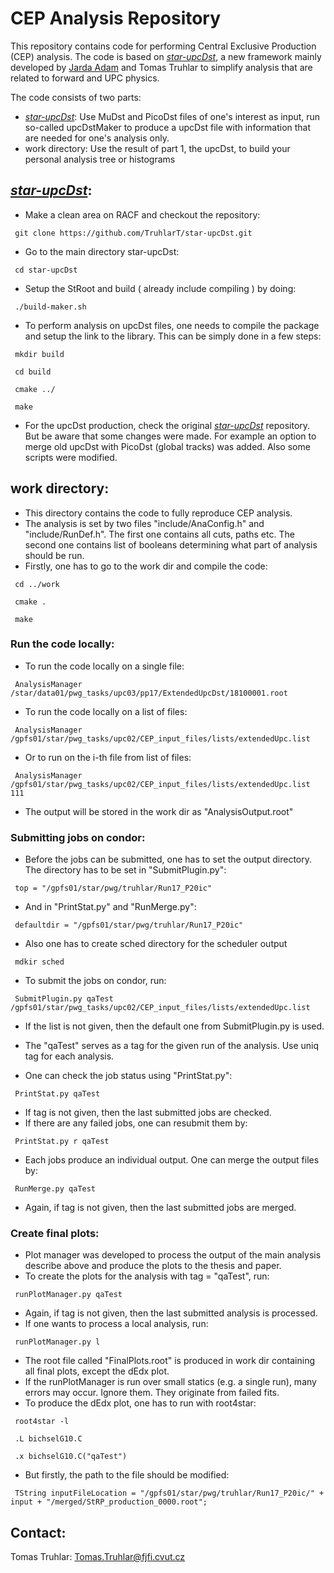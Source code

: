 # CEP Analysis Repository

This repository contains code for performing Central Exclusive Production (CEP) analysis. The code is based on [*star-upcDst*](https://github.com/adamjaro/star-upcDst), a new framework mainly developed by [Jarda Adam](https://github.com/adamjaro) and Tomas Truhlar to simplify analysis that are related to forward and UPC physics. 

The code consists of two parts:
- [*star-upcDst*](https://github.com/adamjaro/star-upcDst): Use MuDst and PicoDst files of one's interest as input, run so-called upcDstMaker to produce a upcDst file with information that are needed for one's analysis only. 
- work directory: Use the result of part 1, the upcDst, to build your personal analysis tree or histograms

## [*star-upcDst*](https://github.com/adamjaro/star-upcDst):

- Make a clean area on RACF and checkout the repository:

<pre><code> git clone https://github.com/TruhlarT/star-upcDst.git </pre></code>

- Go to the main directory star-upcDst:

<pre><code> cd star-upcDst </pre></code>

- Setup the StRoot and build ( already include compiling ) by doing:

<pre><code> ./build-maker.sh </pre></code>

- To perform analysis on upcDst files, one needs to compile the package and setup the link to the library. This can be simply done in a few steps:

<pre><code> mkdir build </pre></code>
<pre><code> cd build </code></pre>
<pre><code> cmake ../ </code></pre>
<pre><code> make </code></pre>

- For the upcDst production, check the original [*star-upcDst*](https://github.com/adamjaro/star-upcDst) repository. But be aware that some changes were made. For example an option to merge old upcDst with PicoDst (global tracks) was added. Also some scripts were modified.  

## work directory:
- This directory contains the code to fully reproduce CEP analysis. 
- The analysis is set by two files "include/AnaConfig.h" and "include/RunDef.h". The first one contains all cuts, paths etc. The second one contains list of booleans determining what part of analysis should be run.
- Firstly, one has to go to the work dir and compile the code:

<pre><code> cd ../work </code></pre>
<pre><code> cmake .</code></pre>
<pre><code> make </code></pre>

### Run the code locally:
- To run the code locally on a single file: 
<pre><code> AnalysisManager /star/data01/pwg_tasks/upc03/pp17/ExtendedUpcDst/18100001.root </code></pre>
- To run the code locally on a list of files: 
<pre><code> AnalysisManager /gpfs01/star/pwg_tasks/upc02/CEP_input_files/lists/extendedUpc.list </code></pre>
- Or to run on the i-th file from list of files: 
<pre><code> AnalysisManager /gpfs01/star/pwg_tasks/upc02/CEP_input_files/lists/extendedUpc.list 111 </code></pre>
- The output will be stored in the work dir as "AnalysisOutput.root"

### Submitting jobs on condor:
- Before the jobs can be submitted, one has to set the output directory. The directory has to be set in "SubmitPlugin.py":
<pre><code> top = "/gpfs01/star/pwg/truhlar/Run17_P20ic" </pre></code>
- And in "PrintStat.py" and "RunMerge.py":
<pre><code> defaultdir = "/gpfs01/star/pwg/truhlar/Run17_P20ic" </pre></code>

- Also one has to create sched directory for the scheduler output
<pre><code> mdkir sched </pre></code>

- To submit the jobs on condor, run:
<pre><code> SubmitPlugin.py qaTest /gpfs01/star/pwg_tasks/upc02/CEP_input_files/lists/extendedUpc.list </pre></code>
- If the list is not given, then the default one from SubmitPlugin.py is used.
- The "qaTest" serves as a tag for the given run of the analysis. Use uniq tag for each analysis.

- One can check the job status using "PrintStat.py":
<pre><code> PrintStat.py qaTest </pre></code>
- If tag is not given, then the last submitted jobs are checked.
- If there are any failed jobs, one can resubmit them by:
<pre><code> PrintStat.py r qaTest </pre></code>


- Each jobs produce an individual output. One can merge the output files by:
<pre><code> RunMerge.py qaTest </pre></code>
- Again, if tag is not given, then the last submitted jobs are merged.

### Create final plots:
- Plot manager was developed to process the output of the main analysis describe above and produce the plots to the thesis and paper.
- To create the plots for the analysis with tag = "qaTest", run:
<pre><code> runPlotManager.py qaTest </pre></code>
- Again, if tag is not given, then the last submitted analysis is processed.
- If one wants to process a local analysis, run:
<pre><code> runPlotManager.py l </pre></code>
- The root file called "FinalPlots.root" is produced in work dir containing all final plots, except the dEdx plot. 
- If the runPlotManager is run over small statics (e.g. a single run), many errors may occur. Ignore them. They originate from failed fits.
- To produce the dEdx plot, one has to run with root4star:
<pre><code> root4star -l </pre></code>
<pre><code> .L bichselG10.C </pre></code>
<pre><code> .x bichselG10.C("qaTest") </pre></code>
- But firstly, the path to the file should be modified:
<pre><code> TString inputFileLocation = "/gpfs01/star/pwg/truhlar/Run17_P20ic/" + input + "/merged/StRP_production_0000.root"; </pre></code>

## Contact:
Tomas Truhlar: <Tomas.Truhlar@fjfi.cvut.cz>








